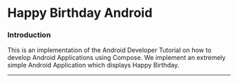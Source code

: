 # Happy Birthday Android

### Introduction

This is an implementation of the Android Developer Tutorial on how to develop Android Applications
using Compose. We implement an extremely simple Android Application which displays Happy Birthday.


---


